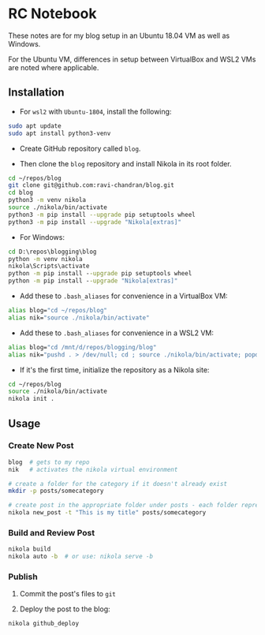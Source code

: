 # RC Notebook

These notes are for my blog setup in an Ubuntu 18.04 VM as well as Windows.

For the Ubuntu VM, differences in setup between VirtualBox and WSL2 VMs are noted where applicable.


## Installation
- For `wsl2` with `Ubuntu-1804`, install the following:
```bash
sudo apt update
sudo apt install python3-venv
```

- Create GitHub repository called `blog`.

- Then clone the `blog` repository and install Nikola in its root folder.
```bash
cd ~/repos/blog
git clone git@github.com:ravi-chandran/blog.git
cd blog
python3 -m venv nikola
source ./nikola/bin/activate
python3 -m pip install --upgrade pip setuptools wheel
python3 -m pip install --upgrade "Nikola[extras]"
```

- For Windows:
```bat
cd D:\repos\blogging\blog
python -m venv nikola
nikola\Scripts\activate
python -m pip install --upgrade pip setuptools wheel
python -m pip install --upgrade "Nikola[extras]"
```

- Add these to `.bash_aliases` for convenience in a VirtualBox VM:
```bash
alias blog="cd ~/repos/blog"
alias nik="source ./nikola/bin/activate"
```

- Add these to `.bash_aliases` for convenience in a WSL2 VM:
```bash
alias blog="cd /mnt/d/repos/blogging/blog"
alias nik="pushd . > /dev/null; cd ; source ./nikola/bin/activate; popd > /dev/null"
```

- If it's the first time, initialize the repository as a Nikola site:
```bash
cd ~/repos/blog
source ./nikola/bin/activate
nikola init .
```

## Usage

### Create New Post
```bash
blog  # gets to my repo
nik   # activates the nikola virtual environment

# create a folder for the category if it doesn't already exist
mkdir -p posts/somecategory

# create post in the appropriate folder under posts - each folder represents a category
nikola new_post -t "This is my title" posts/somecategory
```

### Build and Review Post
```bash
nikola build
nikola auto -b  # or use: nikola serve -b
```

### Publish
1. Commit the post's files to `git`

2. Deploy the post to the blog:
```bash
nikola github_deploy
```